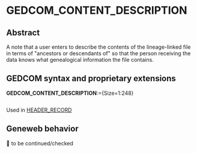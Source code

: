 ﻿# GEDCOM_CONTENT_DESCRIPTION
## Abstract
A note that a user enters to describe the contents of the lineage-linked file in terms of "ancestors or
descendants of" so that the person receiving the data knows what genealogical information the
file contains.


## GEDCOM syntax and proprietary extensions

**GEDCOM_CONTENT_DESCRIPTION**:={Size=1:248}
<pre>
</pre>
Used in <a href=Ged.HEADER_RECORD.md>HEADER_RECORD</a><br />


## Geneweb behavior



🚧 to be continued/checked

